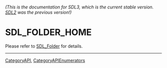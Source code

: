 ###### (This is the documentation for SDL3, which is the current stable version. [SDL2](https://wiki.libsdl.org/SDL2/) was the previous version!)
# SDL_FOLDER_HOME

Please refer to [SDL_Folder](SDL_Folder) for details.

----
[CategoryAPI](CategoryAPI), [CategoryAPIEnumerators](CategoryAPIEnumerators)

